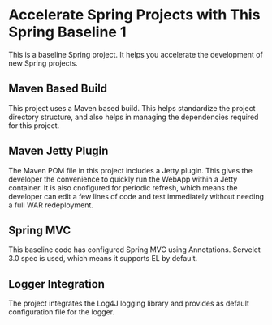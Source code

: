 Accelerate Spring Projects with This Spring Baseline 1
=

This is a baseline Spring project. It helps you accelerate the development of new Spring projects.

Maven Based Build
-
This project uses a Maven based build. This helps standardize the project directory structure, and also helps in managing the dependencies required for this project.

Maven Jetty Plugin
-
The Maven POM file in this project includes a Jetty plugin. This gives the developer the convenience to quickly run the WebApp within a Jetty container. It is also cnofigured for periodic refresh, which means the developer can edit a few lines of code and test immediately without needing a full WAR redeployment.

Spring MVC
-
This baseline code has configured Spring MVC using Annotations. Servelet 3.0 spec is used, which means it supports EL by default.

Logger Integration
-
The project integrates the Log4J logging library and provides as default configuration file for the logger. 

